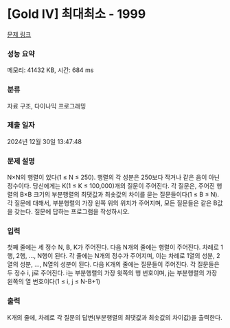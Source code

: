 # [Gold IV] 최대최소 - 1999 

[문제 링크](https://www.acmicpc.net/problem/1999) 

### 성능 요약

메모리: 41432 KB, 시간: 684 ms

### 분류

자료 구조, 다이나믹 프로그래밍

### 제출 일자

2024년 12월 30일 13:47:48

### 문제 설명

<p>N×N의 행렬이 있다(1 ≤ N ≤ 250). 행렬의 각 성분은 250보다 작거나 같은 음이 아닌 정수이다. 당신에게는 K(1 ≤ K ≤ 100,000)개의 질문이 주어진다. 각 질문은, 주어진 행렬의 B×B 크기의 부분행렬의 최댓값과 최솟값의 차이를 묻는 질문들이다(1 ≤ B ≤ N). 각 질문에 대해서, 부분행렬의 가장 왼쪽 위의 위치가 주어지며, 모든 질문들은 같은 B값을 갖는다. 질문에 답하는 프로그램을 작성하시오.</p>

### 입력 

 <p>첫째 줄에는 세 정수 N, B, K가 주어진다. 다음 N개의 줄에는 행렬이 주어진다. 차례로 1행, 2행, …, N행이 된다. 각 줄에는 N개의 정수가 주어지며, 이는 차례로 1열의 성분, 2열의 성분, …, N열의 성분이 된다. 다음 K개의 줄에는 질문들이 주어진다. 각 질문들은 두 정수 i, j로 주어진다. i는 부분행렬의 가장 윗쪽의 행 번호이며, j는 부분행렬의 가장 왼쪽의 열 번호이다(1 ≤ i, j ≤ N-B+1)</p>

### 출력 

 <p>K개의 줄에, 차례로 각 질문의 답변(부분행렬의 최댓값과 최솟값의 차이값)을 출력한다.</p>

